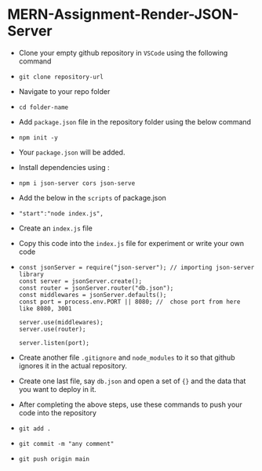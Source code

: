 # MERN-Assignment-Render-JSON-Server

* Clone your empty github repository in `VSCode` using the following command
*     git clone repository-url
* Navigate to your repo folder
*     cd folder-name
* Add `package.json` file in the repository folder using the below command
*     npm init -y
* Your `package.json` will be added.
* Install dependencies using :
*     npm i json-server cors json-serve
* Add the below in the `scripts` of package.json
*     "start":"node index.js",
* Create an `index.js` file
* Copy this code into the `index.js` file for experiment or write your own code
*     const jsonServer = require("json-server"); // importing json-server library
      const server = jsonServer.create();
      const router = jsonServer.router("db.json");
      const middlewares = jsonServer.defaults();
      const port = process.env.PORT || 8080; //  chose port from here like 8080, 3001

      server.use(middlewares);
      server.use(router);

      server.listen(port);
* Create another file `.gitignore` and `node_modules` to it so that github ignores it in the actual repository.
* Create one last file, say `db.json` and open a set of `{}` and the data that you want to deploy in it.


* After completing the above steps, use these commands to push your code into the repository
*     git add .
*     git commit -m "any comment"
*     git push origin main
